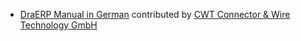 - [DraERP Manual in German](http://draerp.com/docs/user/manual/de/) contributed by [CWT Connector & Wire Technology GmbH](http://www.cwt-assembly.com/)
